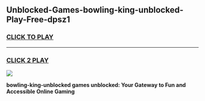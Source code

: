 
## Unblocked-Games-bowling-king-unblocked-Play-Free-dpsz1
<h3>
<a href="https://premium76.site?title=bowling-king-unblocked&ref=18A1">CLICK TO PLAY</a></h3>
<hr>

<h3>
<a href="https://premium76.site?title=bowling-king-unblocked&ref=18A1">CLICK 2 PLAY</a>
  
</h3>

<a href="https://premium76.site?title=bowling-king-unblocked&ref=18A1"><img src="https://clearcache.store/games.png"></a>


**bowling-king-unblocked games unblocked: Your Gateway to Fun and Accessible Online Gaming**
